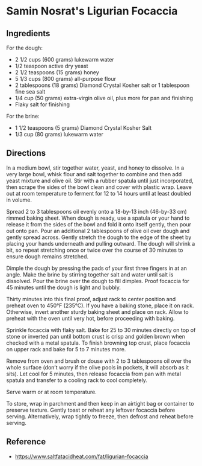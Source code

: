 # Samin Nosrat's Ligurian Focaccia

## Ingredients

For the dough: 

* 2 1/2 cups (600 grams) lukewarm water
* 1/2 teaspoon active dry yeast
* 2 1/2 teaspoons (15 grams) honey
* 5 1/3 cups (800 grams) all-purpose flour
* 2 tablespoons (18 grams) Diamond Crystal Kosher salt or 1 tablespoon fine sea salt
* 1/4 cup (50 grams) extra-virgin olive oil, plus more for pan and finishing
* Flaky salt for finishing

For the brine:

* 1 1/2 teaspoons (5 grams) Diamond Crystal Kosher Salt
* 1/3 cup (80 grams) lukewarm water

## Directions

In a medium bowl, stir together water, yeast, and honey to dissolve. In a very large bowl, whisk flour and salt together to combine and then add yeast mixture and olive oil. Stir with a rubber spatula  until just incorporated, then scrape the sides of the bowl clean and cover with plastic wrap. Leave out at room temperature to ferment for 12 to 14 hours until at least doubled in volume.

Spread 2 to 3 tablespoons oil evenly onto a 18-by-13 inch (46-by-33 cm) rimmed baking sheet. When dough is ready, use a spatula or your hand to release it from the sides of the bowl and fold it onto itself gently, then pour out onto pan. Pour an additional 2 tablespoons of olive oil over dough and gently spread across. Gently stretch the dough to the edge of the sheet by placing your hands underneath and pulling outward.  The dough will shrink a bit, so repeat stretching once or twice over the course of 30 minutes to ensure dough remains stretched.  

Dimple the dough by pressing the pads of your first three fingers in at an angle.  Make the brine by stirring together salt and water until salt is dissolved. Pour the brine over the dough to fill dimples.  Proof focaccia for 45 minutes until the dough is light and bubbly. 

Thirty minutes into this final proof, adjust rack to center position and preheat oven to 450°F (235°C). If you have a baking stone, place it on rack.  Otherwise, invert another sturdy baking sheet and place on rack.  Allow to preheat with the oven until very hot, before proceeding with baking. 

Sprinkle focaccia with flaky salt. Bake for 25 to 30 minutes directly on top of stone or inverted pan until bottom crust is crisp and golden brown when checked with a metal spatula.  To finish browning top crust, place focaccia on upper rack and bake for 5 to 7 minutes more.  

Remove from oven and brush or douse with 2 to 3 tablespoons oil over the whole surface (don’t worry if the olive pools in pockets, it will absorb as it sits). Let cool for 5 minutes, then release focaccia from pan with metal spatula and transfer to a cooling rack to cool completely. 

Serve warm or at room temperature.  

To store, wrap in parchment and then keep in an airtight bag or container to preserve texture. Gently toast or reheat any leftover focaccia before serving. Alternatively, wrap tightly to freeze, then defrost and reheat before serving.

## Reference

* <https://www.saltfatacidheat.com/fat/ligurian-focaccia>